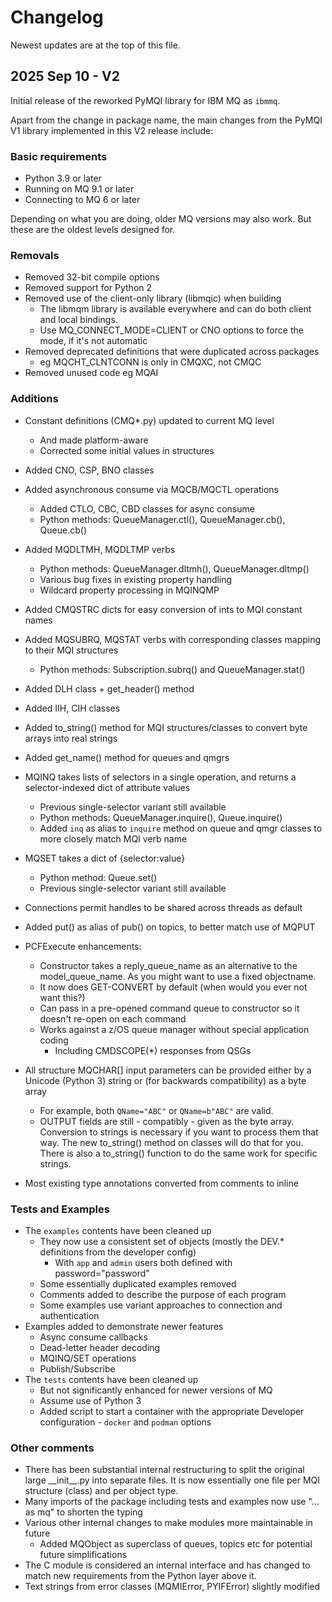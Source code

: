 
# Changelog
Newest updates are at the top of this file.

## 2025 Sep 10 - V2
Initial release of the reworked PyMQI library for IBM MQ as `ibmmq`.

Apart from the change in package name, the main changes from the PyMQI V1 library implemented in this V2 release
include:

### Basic requirements
* Python 3.9 or later
* Running on MQ 9.1 or later
* Connecting to MQ 6 or later

Depending on what you are doing, older MQ versions may also work. But these are
the oldest levels designed for.

### Removals
* Removed 32-bit compile options
* Removed support for Python 2
* Removed use of the client-only library (libmqic) when building
  * The libmqm library is available everywhere and can do both client and local bindings.
  * Use MQ_CONNECT_MODE=CLIENT or CNO options to force the mode, if it's not automatic
* Removed deprecated definitions that were duplicated across packages
  * eg MQCHT_CLNTCONN is only in CMQXC, not CMQC
* Removed unused code eg MQAI

### Additions
* Constant definitions (CMQ*.py) updated to current MQ level
  * And made platform-aware
  * Corrected some initial values in structures
* Added CNO, CSP, BNO classes
* Added asynchronous consume via MQCB/MQCTL operations
  * Added CTLO, CBC, CBD classes for async consume
  * Python methods: QueueManager.ctl(), QueueManager.cb(), Queue.cb()
* Added MQDLTMH, MQDLTMP verbs
  * Python methods: QueueManager.dltmh(), QueueManager.dltmp()
  * Various bug fixes in existing property handling
  * Wildcard property processing in MQINQMP
* Added CMQSTRC dicts for easy conversion of ints to MQI constant names
* Added MQSUBRQ, MQSTAT verbs with corresponding classes mapping to their MQI structures
  * Python methods: Subscription.subrq() and QueueManager.stat()
* Added DLH class + get_header() method
* Added IIH, CIH classes
* Added to_string() method for MQI structures/classes to convert byte arrays into real strings
* Added get_name() method for queues and qmgrs
* MQINQ takes lists of selectors in a single operation, and returns a selector-indexed dict of attribute values
  * Previous single-selector variant still available
  * Python methods: QueueManager.inquire(), Queue.inquire()
  * Added `inq` as alias to `inquire` method on queue and qmgr classes to more closely match MQI verb name
* MQSET takes a dict of {selector:value}
  * Python method: Queue.set()
  * Previous single-selector variant still available
* Connections permit handles to be shared across threads as default
* Added put() as alias of pub() on topics, to better match use of MQPUT

* PCFExecute enhancements:
  * Constructor takes a reply_queue_name as an alternative to the model_queue_name. As you might want to use a fixed
    objectname.
  * It now does GET-CONVERT by default (when would you ever not want this?)
  * Can pass in a pre-opened command queue to constructor so it doesn't re-open on each command
  * Works against a z/OS queue manager without special application coding
    * Including CMDSCOPE(*) responses from QSGs

* All structure MQCHAR[] input parameters can be provided either by a Unicode (Python 3) string or (for backwards
  compatibility) as a byte array
  * For example, both `QName="ABC"` or `QName=b"ABC"` are valid.
  * OUTPUT fields are still - compatibly - given as the byte array. Conversion to strings is necessary if you want to
    process them that way. The new to_string() method on classes will do that for you. There is also a to_string()
    function to do the same work for specific strings.

* Most existing type annotations converted from comments to inline

### Tests and Examples
* The `examples` contents have been cleaned up
  * They now use a consistent set of objects (mostly the DEV.* definitions from the developer config)
    * With `app` and `admin` users both defined with password="password"
  * Some essentially duplicated examples removed
  * Comments added to describe the purpose of each program
  * Some examples use variant approaches to connection and authentication
* Examples added to demonstrate newer features
  * Async consume callbacks
  * Dead-letter header decoding
  * MQINQ/SET operations
  * Publish/Subscribe
* The `tests` contents have been cleaned up
  * But not significantly enhanced for newer versions of MQ
  * Assume use of Python 3
  * Added script to start a container with the appropriate Developer configuration - `docker` and `podman` options

### Other comments
* There has been substantial internal restructuring to split the original large \_\_init\__.py into separate files. It is
  now essentially one file per MQI structure (class) and per object type.
* Many imports of the package including tests and examples now use "... as mq" to shorten the typing
* Various other internal changes to make modules more maintainable in future
  * Added MQObject as superclass of queues, topics etc for potential future simplifications
* The C module is considered an internal interface and has changed to match new requirements from the Python layer above
  it.
* Text strings from error classes (MQMIError, PYIFError) slightly modified
